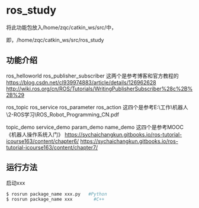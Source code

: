 # ros_study

将此功能包放入/home/zqc/catkin_ws/src/中，

即，/home/zqc/catkin_ws/src/ros_study


## 功能介绍

ros_helloworld
ros_publisher_subscriber
这两个是参考博客和官方教程的
https://blog.csdn.net/cl939974883/article/details/126962628
http://wiki.ros.org/cn/ROS/Tutorials/WritingPublisherSubscriber%28c%2B%2B%29

ros_topic
ros_service
ros_parameter
ros_action
这四个是参考E:\工作\机器人\2-ROS学习\ROS_Robot_Programming_CN.pdf

topic_demo
service_demo
param_demo
name_demo
这四个是参考MOOC《机器人操作系统入门》
https://sychaichangkun.gitbooks.io/ros-tutorial-icourse163/content/chapter6/
https://sychaichangkun.gitbooks.io/ros-tutorial-icourse163/content/chapter7/

## 运行方法

启动xxx

```sh
$ rosrun package_name xxx.py   #Python
$ rosrun package_name xxx        #C++
``` 
